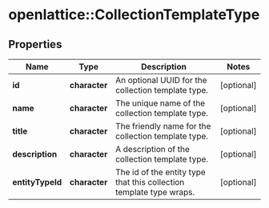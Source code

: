 # openlattice::CollectionTemplateType

## Properties
Name | Type | Description | Notes
------------ | ------------- | ------------- | -------------
**id** | **character** | An optional UUID for the collection template type. | [optional] 
**name** | **character** | The unique name of the collection template type. | [optional] 
**title** | **character** | The friendly name for the collection template type. | [optional] 
**description** | **character** | A description of the collection template type. | [optional] 
**entityTypeId** | **character** | The id of the entity type that this collection template type wraps. | [optional] 


